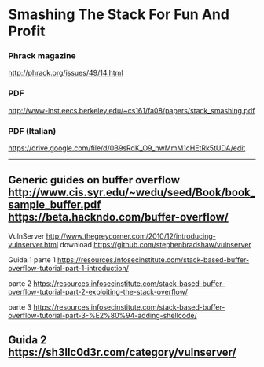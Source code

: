 # Smashing The Stack For Fun And Profit

### Phrack magazine
http://phrack.org/issues/49/14.html

### PDF
http://www-inst.eecs.berkeley.edu/~cs161/fa08/papers/stack_smashing.pdf

### PDF (Italian)
https://drive.google.com/file/d/0B9sRdK_O9_nwMmM1cHEtRk5tUDA/edit

----------------------------------------------------------------------------------
Generic guides on buffer overflow
http://www.cis.syr.edu/~wedu/seed/Book/book_sample_buffer.pdf
https://beta.hackndo.com/buffer-overflow/
----------------------------------------------------------------------------------

VulnServer
http://www.thegreycorner.com/2010/12/introducing-vulnserver.html
download
https://github.com/stephenbradshaw/vulnserver

Guida 1
parte 1
https://resources.infosecinstitute.com/stack-based-buffer-overflow-tutorial-part-1-introduction/

parte 2
https://resources.infosecinstitute.com/stack-based-buffer-overflow-tutorial-part-2-exploiting-the-stack-overflow/

parte 3
https://resources.infosecinstitute.com/stack-based-buffer-overflow-tutorial-part-3-%E2%80%94-adding-shellcode/

Guida 2
https://sh3llc0d3r.com/category/vulnserver/
-------------------------------------------------------------------------------------
